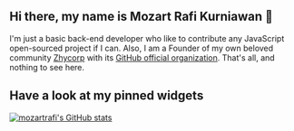 ## Hi there, my name is Mozart Rafi Kurniawan 👋

I'm just a basic back-end developer who like to contribute any JavaScript open-sourced project if I can. Also, I am a Founder of my own beloved community [Zhycorp](https://zhycorp.com) with its [GitHub official organization](https://github.com/zhycorp). That's all, and nothing to see here. 

## Have a look at my pinned widgets

[![mozartrafi's GitHub stats](https://github-readme-stats.vercel.app/api?username=mzrtamp&show_icons=true&count_private=true&include_all_commits=true&custom_title=mozartrafi+GitHub+Stats&theme=tokyonight)](https://github.com/anuraghazra/github-readme-stats)
